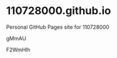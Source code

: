 # 110728000.github.io
Personal GitHub Pages site for 110728000






























gMmAU

F2WmHlh
